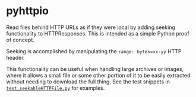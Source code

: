 # pyhttpio
Read files behind HTTP URLs as if they were local by adding seeking functionality to HTTPResponses. This is intended as a simple Python proof of concept.

Seeking is accomplished by manipulating the `range: bytes=xx-yy` HTTP header.

This functionality can be useful when handling large archives or images, where it allows a small file or some other portion of it to be easily extracted without needing to download the full thing. See  the test snippets in [`test_seekableHTTPFile.py`](./test_seekableHTTPFile.py) for examples.
